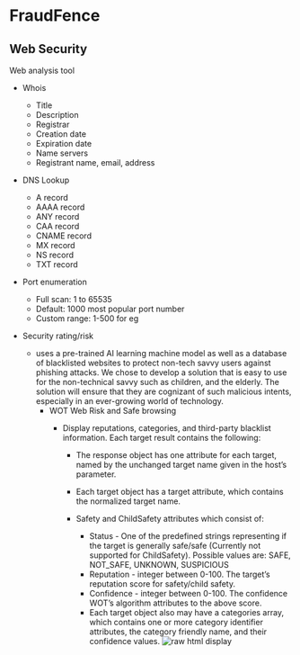 # FraudFence
## Web Security

Web analysis tool 

- Whois
  - Title
  - Description
  - Registrar
  - Creation date
  - Expiration date
  - Name servers
  - Registrant name, email, address
- DNS Lookup
  - A record
  - AAAA record
  - ANY record
  - CAA record
  - CNAME record
  - MX record
  - NS record
  - TXT record
- Port enumeration
  - Full scan: 1 to 65535
  - Default: 1000 most popular port number
  - Custom range: 1-500 for eg

- Security rating/risk
  - uses a pre-trained AI learning machine model as well as a database of blacklisted websites to protect non-tech savvy users against phishing attacks. We chose to develop a solution that is easy to use for the non-technical savvy such as children, and the elderly. The solution will ensure that they are cognizant of such malicious intents, especially in an ever-growing world of technology.
    - WOT Web Risk and Safe browsing
      - Display reputations, categories, and third-party blacklist information. Each target result contains the following:

        - The response object has one attribute for each target, named by the unchanged target name given in the host’s parameter.

        - Each target object has a target attribute, which contains the normalized target name.

        - Safety and ChildSafety attributes which consist of:

            - Status - One of the predefined strings representing if the target is generally safe/safe (Currently not supported for ChildSafety). Possible values are: SAFE, NOT_SAFE, UNKNOWN, SUSPICIOUS
            - Reputation - integer between 0-100. The target’s reputation score for safety/child safety.
            - Confidence - integer between 0-100. The confidence WOT’s algorithm attributes to the above score.
            - Each target object also may have a categories array, which contains one or more category identifier attributes, the category friendly name, and their confidence values.
            ![raw html display](https://user-images.githubusercontent.com/59412437/222772375-6d004d2d-87ff-46b3-9a1f-8b653f17f72d.png)

